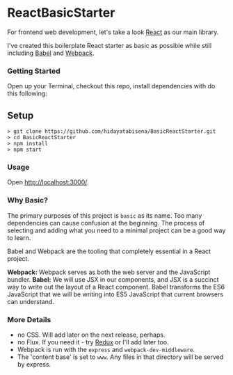 # ReactBasicStarter

For frontend web development, let's take a look [React](https://facebook.github.io/react/) as our main library.

I've created this boilerplate React starter as basic as possible while still including [Babel](http://babeljs.io/) and [Webpack](http://webpack.github.io/).

### Getting Started
Open up your Terminal, checkout this repo, install dependencies with do this following:

Setup
---
 
```
> git clone https://github.com/hidayatabisena/BasicReactStarter.git
> cd BasicReactStarter
> npm install
> npm start
```


### Usage
Open [http://localhost:3000/](http://localhost:3000/).

### Why Basic?
The primary purposes of this project is `basic` as its name.
Too many dependencies can cause confusion at the beginning. The process of selecting and adding what you need to a minimal project
can be a good way to learn.

Babel and Webpack are the tooling that completely essential in a React project.

**Webpack:** Webpack serves as both the web server and the JavaScript bundler.
**Babel:** We will use JSX in our components, and JSX is a succinct way to write out the layout of a React component. Babel transforms the ES6 JavaScript that we will be writing into ES5 JavaScript that current browsers can understand.

### More Details
* no CSS. Will add later on the next release, perhaps.
* no Flux. If you need it - try [Redux](https://github.com/reactjs/redux) or I'll add later too. 
* Webpack is run with the `express` and `webpack-dev-middleware`.
* The 'content base' is set to `www`. Any files in that directory will be served by express.
